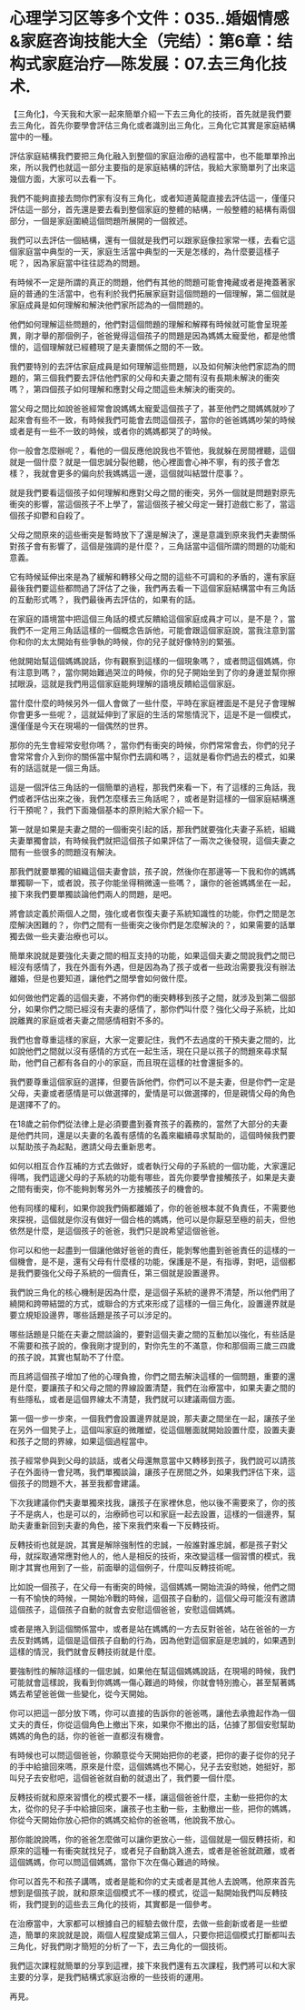 # 心理学习区等多个文件：035..婚姻情感&家庭咨询技能大全（完结）：第6章：结构式家庭治疗—陈发展：07.去三角化技术.

【三角化】，今天我和大家一起來簡單介紹一下去三角化的技術，首先就是我們要去三角化，首先你要學會評估三角化或者識別出三角化，三角化它其實是家庭結構當中的一種。

評估家庭結構我們要把三角化融入到整個的家庭治療的過程當中，也不能單單拎出來，所以我們也就這一部分主要指的是家庭結構的評估，我給大家簡單列了出來這幾個方面，大家可以去看一下。

我們不能夠直接去問你們家有沒有三角化，或者知道黃龍直接去評估這一，僅僅只評估這一部分，首先還是要去看到整個家庭的整體的結構，一般整體的結構有兩個部分，一個是家庭圍繞這個問題所展開的一個敘述。

我們可以去評估一個結構，還有一個就是我們可以跟家庭像拉家常一樣，去看它這個家庭當中典型的一天，家庭生活當中典型的一天是怎樣的，為什麼要這樣子呢？，因為家庭當中往往認為的問題。

有時候不一定是所謂的真正的問題，他們有其他的問題可能會掩藏或者是掩蓋著家庭的普通的生活當中，也有利於我們拓展家庭對這個問題的一個理解，第二個就是家庭成員是如何理解和解決他們家所認為的一個問題的。

他們如何理解這些問題的，他們對這個問題的理解和解釋有時候就可能會呈現差異，剛才舉的那個例子，爸爸覺得這個孩子的問題是因為媽媽太寵愛他，都是他慣懷的，這個理解就已經體現了是夫妻關係之間的不一致。

我們要特別的去評估家庭成員是如何理解這些問題，以及如何解決他們家認為的問題的，第三個我們要去評估他們家的父母和夫妻之間有沒有長期未解決的衝突嗎？，第四個孩子如何理解和應對父母之間這些未解決的衝突的。

當父母之間比如說爸爸經常會說媽媽太寵愛這個孩子了，甚至他們之間媽媽就吵了起來會有些不一致，有時候我們可能會去問這個孩子，當你的爸爸媽媽吵架的時候或者是有一些不一致的時候，或者你的媽媽都哭了的時候。

你一般會怎麼辦呢？，看他的一個反應他說我也不管他，我就躲在房間裡聽，這個就是一個什麼？就是一個忠誠分裂他聽，他心裡面會心神不寧，有的孩子會怎樣？，我就會更多的偏向於我媽媽這一邊，這個就叫結盟什麼事？。

就是我們要看這個孩子如何理解和應對父母之間的衝突，另外一個就是問題對原先衝突的影響，當這個孩子不上學了，當這個孩子被父母定一聲打遊戲亡影了，當這個孩子抑鬱和自殺了。

父母之間原來的這些衝突是暫時放下了還是解決了，還是意識到原來我們夫妻關係對孩子會有影響了，這個是強調的是什麼？，三角話當中這個所謂的問題的功能和意義。

它有時候延伸出來是為了緩解和轉移父母之間的這些不可調和的矛盾的，還有家庭最後我們要這些都問過了評估了之後，我們再去看一下這個家庭結構當中有三角話的互動形式嗎？，我們最後再去評估的，如果有的話。

在家庭的語境當中把這個三角話的模式反饋給這個家庭成員才可以，是不是？，當我們不一定用三角話這樣的一個概念告訴他，可能會跟這個家庭說，當我注意到當你和你的太太開始有些爭執的時候，你的兒子就好像特別的緊張。

他就開始幫這個媽媽說話，你有觀察到這樣的一個現象嗎？，或者問這個媽媽，你有注意到嗎？，當你開始難過哭泣的時候，你的兒子開始坐到了你的身邊並幫你擦拭眼淚，這就是我們用這個家庭能夠理解的語境反饋給這個家庭。

當什麼什麼的時候另外一個人會做了一些什麼，平時在家庭裡面是不是兒子會理解你會更多一些呢？，這就延伸到了家庭的生活的常態情況下，這是不是一個模式，還僅僅是今天在現場的一個偶然的世界。

那你的先生會經常安慰你嗎？，當你們有衝突的時候，你們常常會去，你們的兒子會常常會介入到你的關係當中幫你們去調和嗎？，這就是看你們過去的模式，如果有的話這就是一個三角話。

這是一個評估三角話的一個簡單的過程，那我們來看一下，有了這樣的三角話，我們或者評估出來之後，我們怎麼樣去三角話呢？，或者是對這樣的一個家庭結構進行干預呢？，我們下面幾個基本的原則給大家介紹一下。

第一就是如果是夫妻之間的一個衝突引起的話，那我們就要強化夫妻子系統，組織夫妻單獨會談，有時候我們就把這個孩子如果評估了一兩次之後發現，這個夫妻之間有一些很多的問題沒有解決。

那我們就要單獨的組織這個夫妻會談，孩子說，然後你在那邊等一下我和你的媽媽單獨聊一下，或者說，孩子你能坐得稍微遠一些嗎？，讓你的爸爸媽媽坐在一起，接下來我們要單獨談論他們兩人的問題，是吧。

將會談定義於兩個人之間，強化或者恢復夫妻子系統知識性的功能，你們之間是怎麼解決困難的？，你們之間有一些衝突之後你們是怎麼解決的？，如果需要的話單獨去做一些夫妻治療也可以。

簡單來說就是要強化夫妻之間的相互支持的功能，如果這個夫妻之間說我們之間已經沒有感情了，我在外面有外遇，但是因為為了孩子或者一些政治需要我沒有辦法離婚，但是也要知道，讓他們之間學會如何做什麼。

如何做他們定義的這個夫妻，不將你們的衝突轉移到孩子之間，就涉及到第二個部分，如果你們之間已經沒有夫妻的感情了，那你們叫什麼？強化父母子系統，比如說離異的家庭或者夫妻之間感情相對不多的。

我們也會尊重這樣的家庭，大家一定要記住，我們不去過度的干預夫妻之間的，比如說他們之間就以沒有感情的方式在一起生活，現在只是以孩子的問題來尋求幫助，他們自己都有各自的小的家庭，而且現在這樣的社會還挺多的。

我們要尊重這個家庭的選擇，但要告訴他們，你們可以不是夫妻，但是你們一定是父母，夫妻或者感情是可以做選擇的，愛情是可以做選擇的，但是親情父母的角色是選擇不了的。

在18歲之前你們從法律上是必須要盡到養育孩子的義務的，當然了大部分的夫妻是他們共同，還是以夫妻的名義有感情的名義來繼續尋求幫助的，這個時候我們要以幫助孩子為起點，邀請父母去重新思考。

如何以相互合作互補的方式去做好，或者執行父母的子系統的一個功能，大家還記得嗎，我們這邊父母的子系統的功能有哪些，首先你要學會接觸孩子，如果是夫妻之間有衝突，你不能夠剝奪另外一方接觸孩子的機會的。

他有同樣的權利，如果你說我們倆都離婚了，你的爸爸根本就不負責任，不需要他來探視，這個就是你沒有做好一個合格的媽媽，他可以是你厭惡至極的前夫，但他依然是什麼，是這個孩子的爸爸，我們只是說希望這個爸爸。

你可以和他一起盡到一個讓他做好爸爸的責任，能剝奪他盡到爸爸責任的這樣的一個機會，是不是，還有父母有什麼樣的功能，保護是不是，有指導，對吧，這個都是我們要強化父母子系統的一個責任，第三個就是設置邊界。

我們說三角化的核心機制是因為什麼，是這個子系統的邊界不清楚，所以他們用了繞開和跨帶結盟的方式，或聯合的方式來形成了這樣的一個三角化，設置邊界就是要立規矩設邊界，哪些話題是孩子可以涉足的。

哪些話題是只能在夫妻之間談論的，要對這個夫妻之間的互動加以強化，有些話是不需要和孩子說的，像我剛才提到的，對你先生的不滿意，你和那個兩三歲三四歲的孩子說，其實也幫助不了什麼。

而且將這個孩子增加了他的心理負擔，你們之間去解決這樣的一個問題，重要的還是什麼，要讓孩子和父母之間的界線設置清楚，我們在治療當中，如果夫妻之間的有些隱私，或者是這個界線太不清楚，我們就可以建議兩個方面。

第一個一步一步來，一個我們會設置邊界就是說，那夫妻之間坐在一起，讓孩子坐在另外一個凳子上，這個叫家庭的微雕塑，從這個層面就開始設置什麼，設置夫妻和孩子之間的界線，如果這個過程當中。

孩子經常參與到父母的談話，或者父母還無意當中又轉移到孩子，我們說可以請孩子在外面待一會兒嗎，我們單獨談論，讓孩子在房間之外，如果我們評估下來，這個孩子的問題不大，甚至我都會建議。

下次我建議你們夫妻單獨來找我，讓孩子在家裡休息，他以後不需要來了，你的孩子不是病人，也是可以的，治療師也可以和家庭一起去設置，這樣的一個邊界，幫助夫妻重新回到夫妻的角色，接下來我們來看一下反轉技術。

反轉技術也就是說，其實是解除強制性的忠誠，一般誰對誰忠誠，都是孩子對父母，就採取通常應對他人的，他人是相反的技術，來改變這樣一個習慣的模式，我剛才其實也用到了一些，前面舉的這個例子，什麼叫反轉技術呢。

比如說一個孩子，在父母一有衝突的時候，這個媽媽一開始流淚的時候，他們之間一有不愉快的時候，一開始冷戰的時候，這個孩子自動的，這個父母可能沒有邀請這個孩子，這個孩子自動的就會去安慰這個爸爸，安慰這個媽媽。

或者是捲入到這個關係當中，或者是站在媽媽的一方去反對爸爸，站在爸爸的一方去反對媽媽，這個是這個孩子自動的行為，因為他對這個家庭是忠誠的，如果遇到這樣的情況，我們就會反轉技術就是什麼。

要強制性的解除這樣的一個忠誠，如果他在幫這個媽媽說話，在現場的時候，我們可能就會這樣說，我看到你媽媽一傷心難過的時候，你就會特別擔心，甚至幫著媽媽去希望爸爸做一些變化，從今天開始。

你可以把這一部分放下嗎，你可以直接的告訴你的爸爸嗎，讓他去承擔起作為一個丈夫的責任，你從這個角色上撤出下來，如果你不撤出的話，佔據了那個安慰幫助媽媽的角色的話，你的爸爸一直都沒有機會。

有時候也可以問這個爸爸，你願意從今天開始把你的老婆，把你的妻子從你的兒子的手中給搶回來嗎，原來是什麼，這個媽媽也不開心，兒子去安慰她，她挺好，那叫兒子去安慰吧，這個爸爸就自動的就退出了，我們要一個什麼。

反轉技術就和原來習慣化的模式要不一樣，讓這個爸爸什麼，主動一些把你的太太，從你的兒子手中給搶回來，讓孩子也主動一些，主動撤出一些，把你的媽媽，你從今天開始你放心把你的媽媽交給你的爸爸嗎，他說我不放心。

那你能說說嗎，你的爸爸怎麼做可以讓你更放心一些，這個就是一個反轉技術，和原來的這種一有衝突就找兒子，或者兒子自動跳入進去，或者是爸爸就疏離，或者這個媽媽，你可以問這個媽媽，當你下次在傷心難過的時候。

你可以首先不和孩子講嗎，或者是能和你的丈夫或者是其他人去說嗎，他原來首先想到是個孩子說，就和原來這個模式不一樣的模式，從這一點開始我們叫反轉技術，我們提到的這些去三角化的技術，其實都是一個參考。

在治療當中，大家都可以根據自己的經驗去做什麼，去做一些創新或者是一些塑造，簡單的來說就是說，兩個人程度變成第三個人，只要你把這個模式打斷都叫去三角化，好我們剛才簡短的分析了一下，去三角化的一個技術。

我們這次課程就簡單的分享到這裡，接下來我們還有五次課程，我們將可以和大家主要的分享，是我們結構式家庭治療的一些技術的運用。

再見。